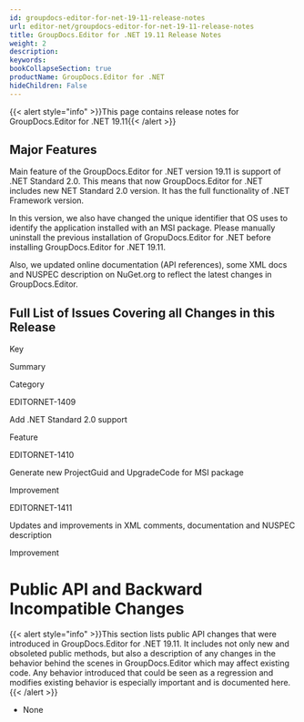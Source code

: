 ```yaml
---
id: groupdocs-editor-for-net-19-11-release-notes
url: editor-net/groupdocs-editor-for-net-19-11-release-notes
title: GroupDocs.Editor for .NET 19.11 Release Notes
weight: 2
description: 
keywords: 
bookCollapseSection: true
productName: GroupDocs.Editor for .NET
hideChildren: False
---
```

{{< alert style="info" >}}This page contains release notes for GroupDocs.Editor for .NET 19.11{{< /alert >}}

## Major Features

Main feature of the GroupDocs.Editor for .NET version 19.11 is support of .NET Standard 2.0. This means that now GroupDocs.Editor for .NET includes new NET Standard 2.0 version. It has the full functionality of .NET Framework version.

In this version, we also have changed the unique identifier that OS uses to identify the application installed with an MSI package. Please manually uninstall the previous installation of GropuDocs.Editor for .NET before installing GroupDocs.Editor for .NET 19.11.

Also, we updated online documentation (API references), some XML docs and NUSPEC description on NuGet.org to reflect the latest changes in GroupDocs.Editor.

## Full List of Issues Covering all Changes in this Release

Key

Summary

Category

EDITORNET-1409

Add .NET Standard 2.0 support

Feature

EDITORNET-1410

Generate new ProjectGuid and UpgradeCode for MSI package

Improvement

EDITORNET-1411

Updates and improvements in XML comments, documentation and NUSPEC description

Improvement

# Public API and Backward Incompatible Changes

{{< alert style="info" >}}This section lists public API changes that were introduced in GroupDocs.Editor for .NET 19.11. It includes not only new and obsoleted public methods, but also a description of any changes in the behavior behind the scenes in GroupDocs.Editor which may affect existing code. Any behavior introduced that could be seen as a regression and modifies existing behavior is especially important and is documented here.{{< /alert >}}

*   None
